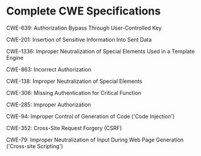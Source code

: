 

# Complete CWE Specifications

CWE-639: Authorization Bypass Through User-Controlled Key

CWE-201: Insertion of Sensitive Information Into Sent Data

CWE-1336: Improper Neutralization of Special Elements Used in a Template Engine

CWE-863: Incorrect Authorization

CWE-138: Improper Neutralization of Special Elements

CWE-306: Missing Authentication for Critical Function

CWE-285: Improper Authorization

CWE-94: Improper Control of Generation of Code ('Code Injection')

CWE-352: Cross-Site Request Forgery (CSRF)

CWE-79: Improper Neutralization of Input During Web Page Generation ('Cross-site Scripting')